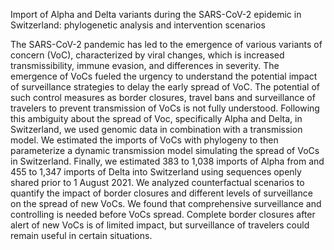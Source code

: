  Import of Alpha and Delta variants during the SARS-CoV-2 epidemic in Switzerland: phylogenetic analysis and intervention scenarios
 
 The SARS-CoV-2 pandemic has led to the emergence of various variants of concern (VoC), characterized by viral changes, which is increased transmissibility, immune evasion, and differences in severity. The emergence of VoCs fueled the urgency to understand the potential impact of surveillance strategies to delay the early spread of VoC. The potential of such control measures as border closures, travel bans and surveillance of travelers to prevent transmission of VoCs is not fully understood. Following this ambiguity about the spread of Voc, specifically Alpha and Delta, in Switzerland, we used genomic data in combination with a transmission model. We estimated the imports of VoCs with phylogeny to then parameterize a dynamic transmission model simulating the spread of VoCs in Switzerland. Finally, we estimated 383 to 1,038 imports of Alpha from and 455 to 1,347 imports of Delta into Switzerland using sequences openly shared prior to 1 August 2021. We analyzed counterfactual scenarios to quantify the impact of border closures and different levels of surveillance on the spread of new VoCs. We found that comprehensive surveillance and controlling is needed before VoCs spread. Complete border closures after alert of new VoCs is of limited impact, but surveillance of travelers could remain useful in certain situations.
